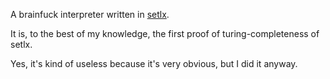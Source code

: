 A brainfuck interpreter written in [setlx](https://randoom.org/Software/SetlX/).

It is, to the best of my knowledge, the first proof of turing-completeness of setlx.

Yes, it's kind of useless because it's very obvious, but I did it anyway.
